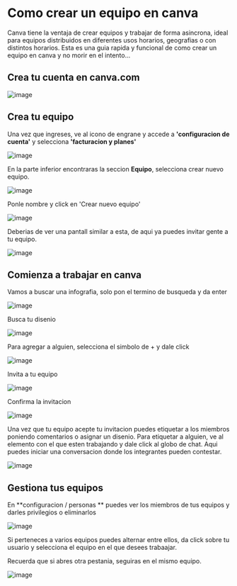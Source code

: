 # Como crear un equipo en canva

Canva tiene la ventaja de crear equipos y trabajar de forma asincrona, ideal para equipos distribuidos en diferentes usos horarios, geografias o con distintos horarios. Esta es una guia rapida y funcional de como crear un equipo en canva y no morir en el intento...

## Crea tu cuenta en canva.com

![image](https://user-images.githubusercontent.com/71740335/201002574-df242268-bfd6-4197-9b37-9dff3a0e6783.png)

## Crea tu equipo

Una vez que ingreses, ve al icono de engrane y accede a **'configuracion de cuenta'** y selecciona **'facturacion y planes'**

![image](https://user-images.githubusercontent.com/71740335/201001863-6aad6146-453e-4555-a83b-278a6b527004.png)

En la parte inferior encontraras la seccion **Equipo**, selecciona crear nuevo equipo.

![image](https://user-images.githubusercontent.com/71740335/201002072-f9d19e5f-1e76-49d5-afc1-57435a9ddd2d.png)

Ponle nombre y click en 'Crear nuevo equipo'

![image](https://user-images.githubusercontent.com/71740335/201002187-1fa8b7e1-3ea6-4bce-a8ef-4ff91dbfbd14.png)

Deberias de ver una pantall similar a esta, de aqui ya puedes invitar gente a tu equipo.

![image](https://user-images.githubusercontent.com/71740335/201002451-0d24c3cd-7985-47ef-ab80-6c22924b984f.png)

## Comienza a trabajar en canva

Vamos a buscar una infografia, solo pon el termino de busqueda y da enter

![image](https://user-images.githubusercontent.com/71740335/201002687-d78f5d24-4b36-4052-a742-66f9ca5f0f4e.png)

Busca tu disenio

![image](https://user-images.githubusercontent.com/71740335/201002983-29456663-3f6b-4816-8a25-322865b823fb.png)

Para agregar a alguien, selecciona el simbolo de + y dale click

![image](https://user-images.githubusercontent.com/71740335/201003405-988fd4fc-86e9-4a02-afdd-e1d40edebf2a.png)

Invita a tu equipo

![image](https://user-images.githubusercontent.com/71740335/201003611-59ff8d43-21fa-4465-aa8d-7fb4e9043183.png)

Confirma la invitacion

![image](https://user-images.githubusercontent.com/71740335/201003709-7bce7a4a-d361-49bf-aa14-97efc81a3b05.png)

Una vez que tu equipo acepte tu invitacion puedes etiquetar a los miembros poniendo comentarios o asignar un disenio. Para etiquetar a alguien, ve al elemento con el que esten trabajando y dale click al globo de chat. Aqui puedes iniciar una conversacion donde los integrantes pueden contestar.

![image](https://user-images.githubusercontent.com/71740335/201005744-c923b6fe-db02-44b5-a8a0-721b48080e54.png)




## Gestiona tus equipos

En **configuracion / personas ** puedes ver los miembros de tus equipos y darles privilegios o eliminarlos

![image](https://user-images.githubusercontent.com/71740335/201004861-80b82770-a2c8-47d8-8d31-5d73222142ea.png)

Si perteneces a varios equipos puedes alternar entre ellos, da click sobre tu usuario y selecciona el equipo en el que desees trabaajar.

Recuerda que si abres otra pestania, seguiras en el mismo equipo.

![image](https://user-images.githubusercontent.com/71740335/201005058-40475002-69b2-4404-9dfb-bff151552ed6.png)









